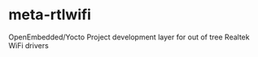 meta-rtlwifi
================================

OpenEmbedded/Yocto Project development layer for out of tree Realtek WiFi drivers
